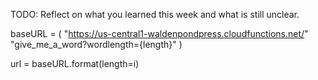 TODO: Reflect on what you learned this week and what is still unclear.

baseURL = (
"https://us-central1-waldenpondpress.cloudfunctions.net/"
"give_me_a_word?wordlength={length}"
)

url = baseURL.format(length=i)
